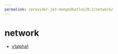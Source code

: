```yaml
---
permalink: /provider-jet-mongodbatlas/0.2/network/
---
```


# network



* [v1alpha1](v1alpha1/index.md)